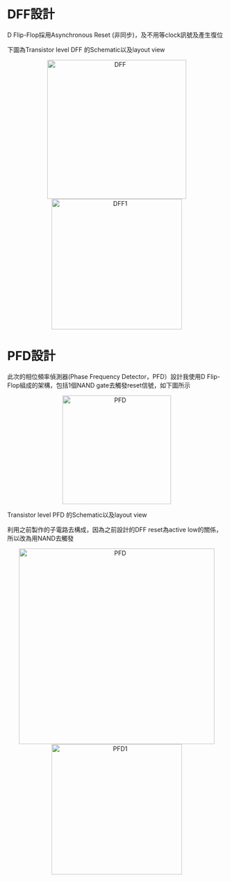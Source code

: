 # DFF設計
D Flip-Flop採用Asynchronous Reset (非同步)，及不用等clock訊號及產生復位

下圖為Transistor level DFF 的Schematic以及layout view
<div align="center"><img width="320" alt="DFF" src="https://github.com/user-attachments/assets/916b9062-ecf1-45d8-a73e-e8a33b4e93ee">      <img width="300" alt="DFF1" src="https://github.com/user-attachments/assets/4cdb5ef4-781b-4435-8ab3-724bd2fc6a6f"></div>

# PFD設計
此次的相位頻率偵測器(Phase Frequency Detector，PFD）設計我使用D Flip-Flop組成的架構，包括1個NAND gate去觸發reset信號，如下圖所示
<div align="center"><img width="250" alt="PFD" src="https://github.com/user-attachments/assets/fdb3fe40-f475-4a23-938d-0700ed997681"></div>

Transistor level PFD 的Schematic以及layout view

利用之前製作的子電路去構成，因為之前設計的DFF reset為active low的關係，所以改為用NAND去觸發
<div align="center"><img width="450" alt="PFD" src="https://github.com/user-attachments/assets/d24c6f77-0053-41e9-9e16-bb0dfd5163a4"></div>     
<div align="center"><img width="300"  alt="PFD1" src="https://github.com/user-attachments/assets/cfaa5a44-ea9d-4022-8d4c-1917880b6924"></div>

